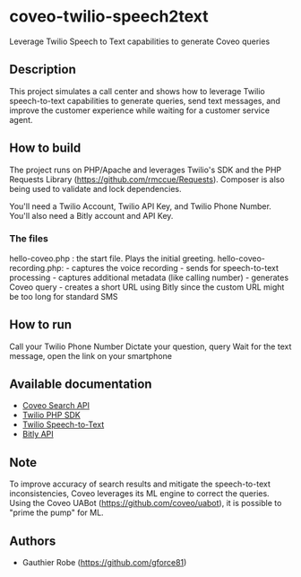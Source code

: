 # coveo-twilio-speech2text
Leverage Twilio Speech to Text capabilities to generate Coveo queries

## Description

This project simulates a call center and shows how to leverage Twilio speech-to-text capabilities to generate queries, send text messages, and improve the customer experience while waiting for a customer service agent.

## How to build

The project runs on PHP/Apache and leverages Twilio's SDK and the PHP Requests Library (https://github.com/rmccue/Requests).
Composer is also being used to validate and lock dependencies.

You'll need a Twilio Account, Twilio API Key, and Twilio Phone Number. You'll also need a Bitly account and API Key.

### The files

hello-coveo.php : the start file. Plays the initial greeting.
hello-coveo-recording.php:
    - captures the voice recording
    - sends for speech-to-text processing
    - captures additional metadata (like calling number)
    - generates Coveo query
    - creates a short URL using Bitly since the custom URL might be too long for standard SMS

## How to run

Call your Twilio Phone Number
Dictate your question, query
Wait for the text message, open the link on your smartphone

## Available documentation

* [Coveo Search API](https://developers.coveo.com/display/CloudPlatform/Search+API)
* [Twilio PHP SDK](https://www.twilio.com/docs/libraries/php)
* [Twilio Speech-to-Text](https://www.twilio.com/speech-recognition)
* [Bitly API](https://dev.bitly.com/api.html)

## Note
To improve accuracy of search results and mitigate the speech-to-text inconsistencies, Coveo leverages its ML engine to correct the queries. Using the Coveo UABot (https://github.com/coveo/uabot), it is possible to "prime the pump" for ML. 

## Authors

- Gauthier Robe (https://github.com/gforce81)
